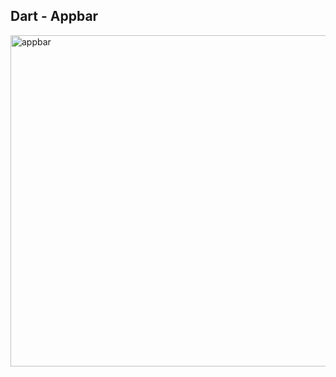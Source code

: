 ## Dart - Appbar

<img width="530" alt="appbar" src="https://user-images.githubusercontent.com/117615219/201809278-c0bd7f8a-8ffd-41bb-81f1-4bedb7760e09.png">

